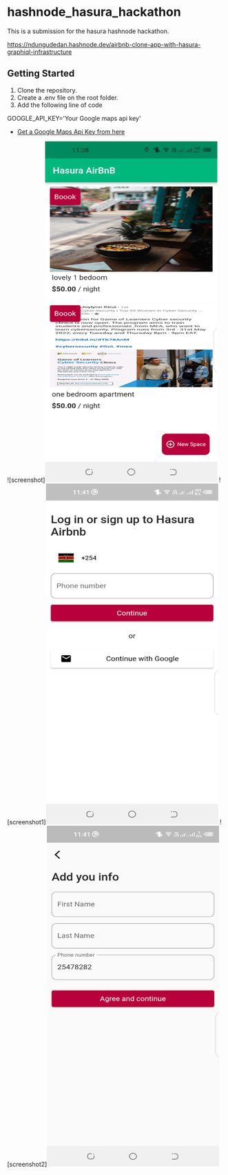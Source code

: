 # hashnode_hasura_hackathon

This is a submission for the hasura hashnode hackathon.

https://ndungudedan.hashnode.dev/airbnb-clone-app-with-hasura-graphiql-infrastructure

## Getting Started

1. Clone the repository.
2. Create a .env file on the root folder.
3. Add the following line of code

GOOGLE_API_KEY='Your Google maps api key'

- [Get a Google Maps Api Key from here](https://cloud.google.com/maps-platform/)


![screenshot]<img src="pic.png" width="400" height="790">
![screenshot1]<img src="pic2.png" width="400" height="790">
![screenshot2]<img src="pic3.png" width="400" height="790">

